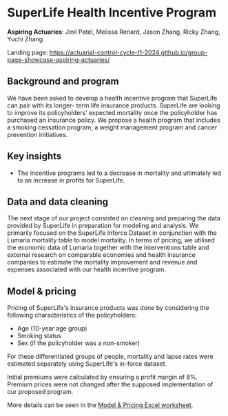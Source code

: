 # SuperLife Health Incentive Program

**Aspiring Actuaries**: Jinil Patel, Melissa Renard, Jason Zhang, Ricky Zhang, Yuchi Zhang

Landing page: https://actuarial-control-cycle-t1-2024.github.io/group-page-showcase-aspiring-actuaries/

## Background and program

We have been asked to develop a health incentive program that SuperLife can pair with its longer- term life insurance products. SuperLife are looking to improve its policyholders’ expected mortality once the policyholder has purchased an insurance policy. We propose a health program that includes a smoking cessation program, a weight management program and cancer prevention initiatives.

## Key insights
- The incentive programs led to a decrease in mortality and ultimately led to an increase in profits for SuperLife.

## Data and data cleaning
The next stage of our project consisted on cleaning and preparing the data provided by SuperLife in preparation for modeling and analysis. We primarily focused on the SuperLife Inforce Dataset in conjunction with the Lumaria mortality table to model mortality. In terms of pricing, we utilised the economic data of Lumaria together with the interventions table and external research on comparable economies and health insurance companies to estimate the mortality improvement and revenue and expenses associated with our health incentive program.

## Model \& pricing

Pricing of SuperLife's insurance products was done by considering the following characteristics of the policyholders:
- Age (10-year age group)
- Smoking status
- Sex (if the policyholder was a non-smoker)

For these differentiated groups of people, mortality and lapse rates were estimated separately using SuperLife's in-force dataset. 

Initial premiums were calculated by ensuring a profit margin of 8\%. Premium prices were not changed after the supposed implementation of our proposed program. 

More details can be seen in the [Model & Pricing Excel worksheet](model_pricing.xlsm).

